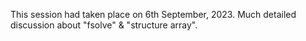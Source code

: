 This session had taken place on 6th September, 2023. Much detailed discussion about "fsolve" & "structure array".
